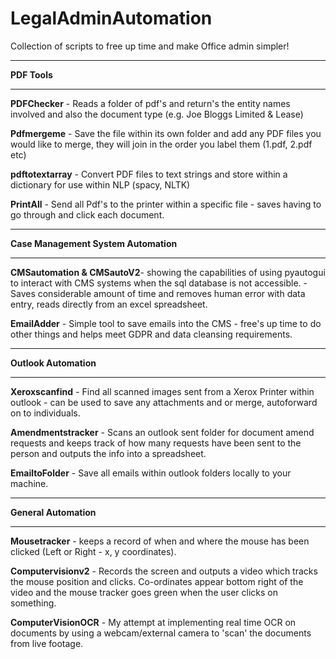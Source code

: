# LegalAdminAutomation
Collection of scripts to free up time and make Office admin simpler!

_______________________________________________________

**PDF Tools**
_____________

**PDFChecker** - Reads a folder of pdf's and return's the entity names involved and also the document type (e.g. Joe Bloggs Limited & Lease)

**Pdfmergeme** - Save the file within its own folder and add any PDF files you would like to merge, they will join in the order you label them (1.pdf, 2.pdf etc)

**pdftotextarray** - Convert PDF files to text strings and store within a dictionary for use within NLP (spacy, NLTK)

**PrintAll** - Send all Pdf's to the printer within a specific file - saves having to go through and click each document. 
_____________

**Case Management System Automation**
_____________

**CMSautomation & CMSautoV2**- showing the capabilities of using pyautogui to interact with CMS systems when the sql database is not accessible. - Saves considerable amount of time and removes human error with data entry, reads directly from an excel spreadsheet. 

**EmailAdder** - Simple tool to save emails into the CMS - free's up time to do other things and helps meet GDPR and data cleansing requirements. 
_____________

**Outlook Automation**
_____________

**Xeroxscanfind** - Find all scanned images sent from a Xerox Printer within outlook - can be used to save any attachments and or merge, autoforward on to individuals.

**Amendmentstracker** - Scans an outlook sent folder for document amend requests and keeps track of how many requests have been sent to the person and outputs the info into a spreadsheet.

**EmailtoFolder** - Save all emails within outlook folders locally to your machine.

_____________

**General Automation**
_____________

**Mousetracker** - keeps a record of when and where the mouse has been clicked (Left or Right - x, y coordinates).

**Computervisionv2** - Records the screen and outputs a video which tracks the mouse position and clicks. Co-ordinates appear bottom right of the video and the mouse tracker goes green when the user clicks on something.

**ComputerVisionOCR** - My attempt at implementing real time OCR on documents by using a webcam/external camera to 'scan' the documents from live footage. 
